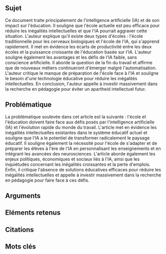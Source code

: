 ## Sujet
Ce document traite principalement de l'intelligence artificielle (IA) et de son impact sur l'éducation. Il souligne que l'école actuelle est peu efficace pour réduire les inégalités intellectuelles et que l'IA pourrait aggraver cette situation. L'auteur explique qu'il existe deux types d'écoles : l'école traditionnelle pour les cerveaux biologiques et l'école de l'IA, qui s'apprend rapidement. Il met en évidence les écarts de productivité entre les deux écoles et la puissance croissante de l'éducation basée sur l'IA. L'auteur souligne également les avantages et les défis de l'IA faible, sans conscience artificielle. Il aborde la question de la fin du travail et affirme que de nouveaux métiers continueront d'émerger malgré l'automatisation. L'auteur critique le manque de préparation de l'école face à l'IA et souligne le besoin d'une technologie éducative pour réduire les inégalités intellectuelles. En conclusion, l'auteur appelle à investir massivement dans la recherche en pédagogie pour éviter un apartheid intellectuel futur.
## Problématique
La problématique soulevée dans cet article est la suivante : l'école et l'éducation doivent faire face aux défis posés par l'intelligence artificielle (IA) et l'évolution rapide du monde du travail. L'article met en évidence les inégalités intellectuelles existantes dans le système éducatif actuel et souligne que l'IA a le potentiel de transformer radicalement le paysage éducatif. Il souligne également la nécessité pour l'école de s'adapter et de préparer les élèves à l'ère de l'IA en personnalisant les enseignements et en intégrant les avancées des neurosciences. L'article aborde également les enjeux politiques, économiques et sociaux liés à l'IA, ainsi que les inquiétudes concernant les inégalités croissantes et la perte d'emplois. Enfin, il critique l'absence de solutions éducatives efficaces pour réduire les inégalités intellectuelles et appelle à investir massivement dans la recherche en pédagogie pour faire face à ces défis.
## Arguments

## Eléments retenus 

## Citations

## Mots clés
